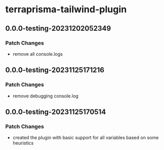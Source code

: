 # terraprisma-tailwind-plugin

## 0.0.0-testing-20231202052349

### Patch Changes

- remove all console.logs

## 0.0.0-testing-20231125171216

### Patch Changes

- remove debugging console.log

## 0.0.0-testing-20231125170514

### Patch Changes

- created the plugin with basic support for all variables based on some heuristics
